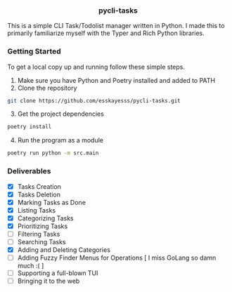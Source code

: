 <h3 align="center">pycli-tasks</h3>

This is a simple CLI Task/Todolist manager written in Python. I made this to primarily familiarize myself with 
the Typer and Rich Python libraries. 

### Getting Started
To get a local copy up and running follow these simple steps.
1. Make sure you have Python and Poetry installed and added to PATH
2. Clone the repository
```sh
git clone https://github.com/esskayesss/pycli-tasks.git
```
3. Get the project dependencies
```sh
poetry install
```
4. Run the program as a module
```sh
poetry run python -m src.main
```


### Deliverables
- [x] Tasks Creation
- [x] Tasks Deletion
- [x] Marking Tasks as Done
- [x] Listing Tasks
- [x] Categorizing Tasks
- [x] Prioritizing Tasks
- [ ] Filtering Tasks
- [ ] Searching Tasks
- [x] Adding and Deleting Categories
- [ ] Adding Fuzzy Finder Menus for Operations [ I miss GoLang so damn much :( ] 
- [ ] Supporting a full-blown TUI
- [ ] Bringing it to the web